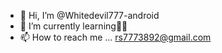 - 👋 Hi, I’m @Whitedevil777-android
- 🌱 I’m currently learning🙂🔫
- 📫 How to reach me ... rs7773892@gmail.com

<!---
Whitedevil777-android/Whitedevil777-android is a ✨ special ✨ repository because its `README.md` (this file) appears on your GitHub profile.
You can click the Preview link to take a look at your changes.
--->
